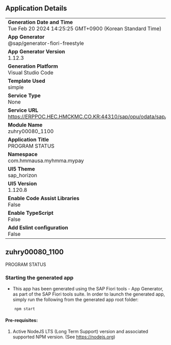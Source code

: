 ## Application Details
|               |
| ------------- |
|**Generation Date and Time**<br>Tue Feb 20 2024 14:25:25 GMT+0900 (Korean Standard Time)|
|**App Generator**<br>@sap/generator-fiori-freestyle|
|**App Generator Version**<br>1.12.3|
|**Generation Platform**<br>Visual Studio Code|
|**Template Used**<br>simple|
|**Service Type**<br>None|
|**Service URL**<br>https://ERPPOC.HEC.HMCKMC.CO.KR:44310/sap/opu/odata/sap/YTEST_ODATA02_SRV
|**Module Name**<br>zuhry00080_1100|
|**Application Title**<br>PROGRAM STATUS|
|**Namespace**<br>com.hmmausa.myhmma.mypay|
|**UI5 Theme**<br>sap_horizon|
|**UI5 Version**<br>1.120.8|
|**Enable Code Assist Libraries**<br>False|
|**Enable TypeScript**<br>False|
|**Add Eslint configuration**<br>False|

## zuhry00080_1100

PROGRAM STATUS

### Starting the generated app

-   This app has been generated using the SAP Fiori tools - App Generator, as part of the SAP Fiori tools suite.  In order to launch the generated app, simply run the following from the generated app root folder:

```
    npm start
```

#### Pre-requisites:

1. Active NodeJS LTS (Long Term Support) version and associated supported NPM version.  (See https://nodejs.org)


